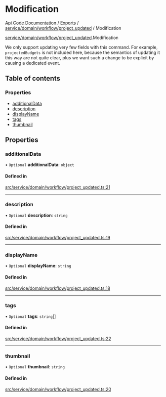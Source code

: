 # Modification
 
[Api Code Documentation](../README.md) / [Exports](../modules.md) / [service/domain/workflow/project\_updated](../modules/service_domain_workflow_project_updated.md) / Modification

[service/domain/workflow/project_updated](../modules/service_domain_workflow_project_updated.md).Modification

We only support updating very few fields with this command. For example,
`projectedBudgets` is not included here, because the semantics of updating it this
way are not quite clear, plus we want such a change to be explicit by causing a
dedicated event.

## Table of contents

### Properties

- [additionalData](service_domain_workflow_project_updated.Modification.md#additionaldata)
- [description](service_domain_workflow_project_updated.Modification.md#description)
- [displayName](service_domain_workflow_project_updated.Modification.md#displayname)
- [tags](service_domain_workflow_project_updated.Modification.md#tags)
- [thumbnail](service_domain_workflow_project_updated.Modification.md#thumbnail)

## Properties

### additionalData

• `Optional` **additionalData**: `object`

#### Defined in

[src/service/domain/workflow/project_updated.ts:21](https://github.com/openkfw/TruBudget/blob/0804644/api/src/service/domain/workflow/project_updated.ts#L21)

___

### description

• `Optional` **description**: `string`

#### Defined in

[src/service/domain/workflow/project_updated.ts:19](https://github.com/openkfw/TruBudget/blob/0804644/api/src/service/domain/workflow/project_updated.ts#L19)

___

### displayName

• `Optional` **displayName**: `string`

#### Defined in

[src/service/domain/workflow/project_updated.ts:18](https://github.com/openkfw/TruBudget/blob/0804644/api/src/service/domain/workflow/project_updated.ts#L18)

___

### tags

• `Optional` **tags**: `string`[]

#### Defined in

[src/service/domain/workflow/project_updated.ts:22](https://github.com/openkfw/TruBudget/blob/0804644/api/src/service/domain/workflow/project_updated.ts#L22)

___

### thumbnail

• `Optional` **thumbnail**: `string`

#### Defined in

[src/service/domain/workflow/project_updated.ts:20](https://github.com/openkfw/TruBudget/blob/0804644/api/src/service/domain/workflow/project_updated.ts#L20)
